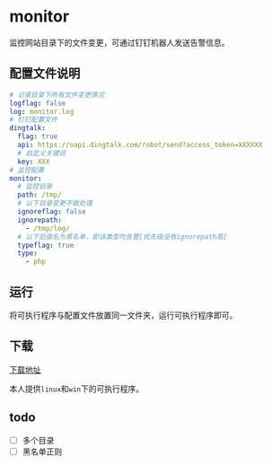 # monitor

监控网站目录下的文件变更，可通过钉钉机器人发送告警信息。

## 配置文件说明

```yaml
# 记录目录下所有文件变更情况
logflag: false
log: monitor.log
# 钉钉配置文件
dingtalk:
  flag: true
  api: https://oapi.dingtalk.com/robot/send?access_token=XXXXXX
  # 自定义关键词
  key: XXX
# 监控配置
monitor:
  # 监控目录
  path: /tmp/
  # 以下目录变更不做处理
  ignoreflag: false
  ignorepath:
    - /tmp/log/
  # 以下后缀名为黑名单，即该类型均告警[优先级没有ignorepath高]
  typeflag: true
  type:
    - php
```

## 运行

将可执行程序与配置文件放置同一文件夹，运行可执行程序即可。

## 下载

[下载地址](https://github.com/lal0ne/monitor/releases)

本人提供`linux`和`win`下的可执行程序。

## todo

- [ ] 多个目录
- [ ] 黑名单正则
